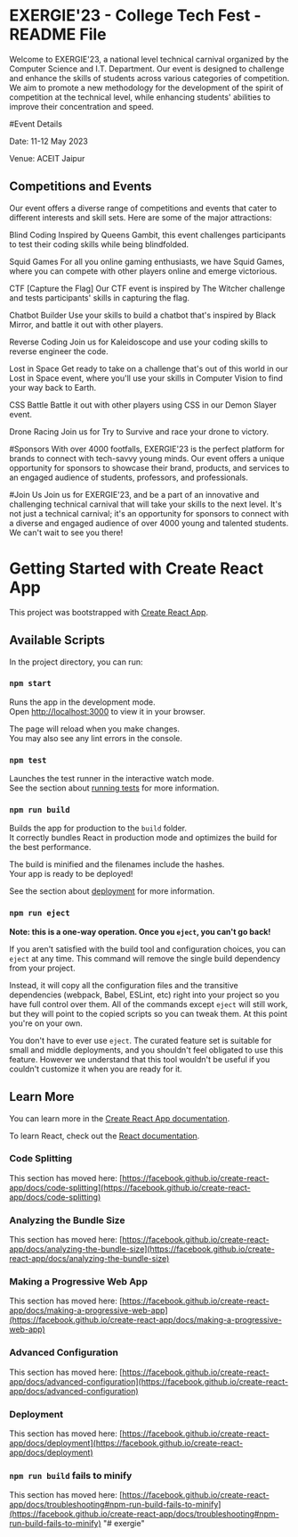 # EXERGIE'23 - College Tech Fest - README File

Welcome to EXERGIE'23, a national level technical carnival organized by the Computer Science and I.T. Department. Our event is designed to challenge and enhance the skills of students across various categories of competition. We aim to promote a new methodology for the development of the spirit of competition at the technical level, while enhancing students' abilities to improve their concentration and speed.

#Event Details

Date:  11-12 May 2023

Venue: ACEIT Jaipur

## Competitions and Events

Our event offers a diverse range of competitions and events that cater to different interests and skill sets. Here are some of the major attractions:

Blind Coding
Inspired by Queens Gambit, this event challenges participants to test their coding skills while being blindfolded.

Squid Games
For all you online gaming enthusiasts, we have Squid Games, where you can compete with other players online and emerge victorious.

CTF [Capture the Flag]
Our CTF event is inspired by The Witcher challenge and tests participants' skills in capturing the flag.

Chatbot Builder
Use your skills to build a chatbot that's inspired by Black Mirror, and battle it out with other players.

Reverse Coding
Join us for Kaleidoscope and use your coding skills to reverse engineer the code.

Lost in Space
Get ready to take on a challenge that's out of this world in our Lost in Space event, where you'll use your skills in Computer Vision to find your way back to Earth.

CSS Battle
Battle it out with other players using CSS in our Demon Slayer event.

Drone Racing
Join us for Try to Survive and race your drone to victory.


#Sponsors
With over 4000 footfalls, EXERGIE'23 is the perfect platform for brands to connect with tech-savvy young minds. Our event offers a unique opportunity for sponsors to showcase their brand, products, and services to an engaged audience of students, professors, and professionals.

#Join Us
Join us for EXERGIE'23, and be a part of an innovative and challenging technical carnival that will take your skills to the next level. It's not just a technical carnival; it's an opportunity for sponsors to connect with a diverse and engaged audience of over 4000 young and talented students. We can't wait to see you there!






# Getting Started with Create React App

This project was bootstrapped with [Create React App](https://github.com/facebook/create-react-app).

## Available Scripts

In the project directory, you can run:

### `npm start`

Runs the app in the development mode.\
Open [http://localhost:3000](http://localhost:3000) to view it in your browser.

The page will reload when you make changes.\
You may also see any lint errors in the console.

### `npm test`

Launches the test runner in the interactive watch mode.\
See the section about [running tests](https://facebook.github.io/create-react-app/docs/running-tests) for more information.

### `npm run build`

Builds the app for production to the `build` folder.\
It correctly bundles React in production mode and optimizes the build for the best performance.

The build is minified and the filenames include the hashes.\
Your app is ready to be deployed!

See the section about [deployment](https://facebook.github.io/create-react-app/docs/deployment) for more information.

### `npm run eject`

**Note: this is a one-way operation. Once you `eject`, you can't go back!**

If you aren't satisfied with the build tool and configuration choices, you can `eject` at any time. This command will remove the single build dependency from your project.

Instead, it will copy all the configuration files and the transitive dependencies (webpack, Babel, ESLint, etc) right into your project so you have full control over them. All of the commands except `eject` will still work, but they will point to the copied scripts so you can tweak them. At this point you're on your own.

You don't have to ever use `eject`. The curated feature set is suitable for small and middle deployments, and you shouldn't feel obligated to use this feature. However we understand that this tool wouldn't be useful if you couldn't customize it when you are ready for it.

## Learn More

You can learn more in the [Create React App documentation](https://facebook.github.io/create-react-app/docs/getting-started).

To learn React, check out the [React documentation](https://reactjs.org/).

### Code Splitting

This section has moved here: [https://facebook.github.io/create-react-app/docs/code-splitting](https://facebook.github.io/create-react-app/docs/code-splitting)

### Analyzing the Bundle Size

This section has moved here: [https://facebook.github.io/create-react-app/docs/analyzing-the-bundle-size](https://facebook.github.io/create-react-app/docs/analyzing-the-bundle-size)

### Making a Progressive Web App

This section has moved here: [https://facebook.github.io/create-react-app/docs/making-a-progressive-web-app](https://facebook.github.io/create-react-app/docs/making-a-progressive-web-app)

### Advanced Configuration

This section has moved here: [https://facebook.github.io/create-react-app/docs/advanced-configuration](https://facebook.github.io/create-react-app/docs/advanced-configuration)

### Deployment

This section has moved here: [https://facebook.github.io/create-react-app/docs/deployment](https://facebook.github.io/create-react-app/docs/deployment)

### `npm run build` fails to minify

This section has moved here: [https://facebook.github.io/create-react-app/docs/troubleshooting#npm-run-build-fails-to-minify](https://facebook.github.io/create-react-app/docs/troubleshooting#npm-run-build-fails-to-minify)
"# exergie" 
